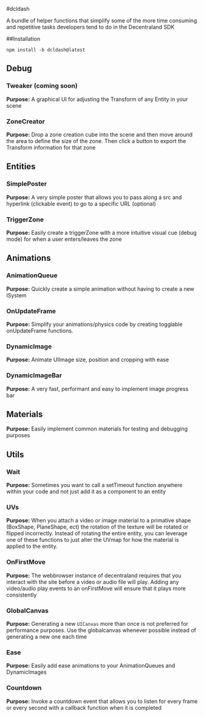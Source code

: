 #dcldash

A bundle of helper functions that simplify some of the more time consuming and repetitive tasks developers tend to do in the Decentraland SDK

##Installation

`npm install -b dcldash@latest`

## Debug

### Tweaker (coming soon)

**Purpose:** A graphical UI for adjusting the Transform of any Entity in your scene

### ZoneCreator

**Purpose:** Drop a zone creation cube into the scene and then move around the area to define the size of the zone. Then click a button to export the Transform information for that zone

## Entities

### SimplePoster

**Purpose:** A very simple poster that allows you to pass along a src and hyperlink (clickable event) to go to a specific URL (optional)

### TriggerZone

**Purpose:** Easily create a triggerZone with a more intuitive visual cue (debug mode) for when a user enters/leaves the zone

## Animations

### AnimationQueue

**Purpose:** Quickly create a simple animation without having to create a new ISystem

### OnUpdateFrame

**Purpose:** Simplify your animations/physics code by creating togglable onUpdateFrame functions.

### DynamicImage

**Purpose:** Animate UIImage size, position and cropping with ease

### DynamicImageBar

**Purpose:** A very fast, performant and easy to implement image progress bar

## Materials

**Purpose:** Easily implement common materials for testing and debugging purposes

## Utils

### Wait

**Purpose:** Sometimes you want to call a setTimeout function anywhere within your code and not just add it as a component to an entity

### UVs

**Purpose:** When you attach a video or image material to a primative shape (BoxShape, PlaneShape, ect) the rotation of the texture will be rotated or flipped incorrectly. Instead of rotating the entire entity, you can leverage one of these functions to just alter the UVmap for how the material is applied to the entity.

### OnFirstMove

**Purpose:** The webbrowser instance of decentraland requires that you interact with the site before a video or audio file will play. Adding any video/audio play events to an onFirstMove will ensure that it plays more consistently

### GlobalCanvas

**Purpose:** Generating a new `UICanvas` more than once is not preferred for performance purposes. Use the globalcanvas whenever possible instead of generating a new one each time

### Ease

**Purpose:** Easily add ease animations to your AnimationQueues and DynamicImages

### Countdown

**Purpose:** Invoke a countdown event that allows you to listen for every frame or every second with a callback function when it is completed

